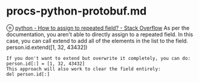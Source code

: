 # procs-python-protobuf.md
⊕ [python - How to assign to repeated field? - Stack Overflow](https://stackoverflow.com/questions/23726335/how-to-assign-to-repeated-field)
    As per the documentation, you aren't able to directly assign to a repeated field. In this case, you can call extend to add all of the elements in the list to the field.
    person.id.extend([1, 32, 43432])

    If you don't want to extend but overwrite it completely, you can do:
    person.id[:] = [1, 32, 43432]
    This approach will also work to clear the field entirely:
    del person.id[:]

